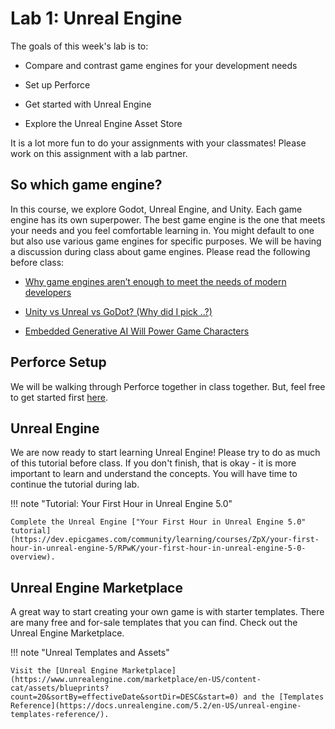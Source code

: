 # Lab 1: Unreal Engine

The goals of this week's lab is to:

* Compare and contrast game engines for your development needs

* Set up Perforce 

* Get started with Unreal Engine

* Explore the Unreal Engine Asset Store

It is a lot more fun to do your assignments with your classmates! Please work on this assignment with a lab partner. 
## So which game engine?

In this course, we explore Godot, Unreal Engine, and Unity. Each game engine has its own superpower. The best game engine is the one that meets your needs and you feel comfortable learning in. You might default to one but also use various game engines for specific purposes. We will be having a discussion during class about game engines. Please read the following before class:

* [Why game engines aren’t enough to meet the needs of modern developers](https://techcrunch.com/sponsor/unity/why-game-engines-arent-enough-to-meet-the-needs-of-modern-developers/)

* [Unity vs Unreal vs GoDot? (Why did I pick ..?)](https://www.youtube.com/watch?v=zI0NAiYfaH0&list=LL&index=22&ab_channel=JasonWeimann)

* [Embedded Generative AI Will Power Game Characters](https://spectrum.ieee.org/generative-game-ai#toggle-gdpr)

## Perforce Setup

We will be walking through Perforce together in class together. But, feel free to get started first [here](https://docs.google.com/document/d/1XGa5oCsxEOub3HmCulPOLt7udbcNJm_WvMSjznOUZvc/edit).

## Unreal Engine

We are now ready to start learning Unreal Engine! Please try to do as much of this tutorial before class. If you don't finish, that is okay - it is more important to learn and understand the concepts. You will have time to continue the tutorial during lab.

!!! note "Tutorial: Your First Hour in Unreal Engine 5.0"

    Complete the Unreal Engine ["Your First Hour in Unreal Engine 5.0" tutorial](https://dev.epicgames.com/community/learning/courses/ZpX/your-first-hour-in-unreal-engine-5/RPwK/your-first-hour-in-unreal-engine-5-0-overview).

## Unreal Engine Marketplace

A great way to start creating your own game is with starter templates. There are many free and for-sale templates that you can find. Check out the Unreal Engine Marketplace.

!!! note "Unreal Templates and Assets"

    Visit the [Unreal Engine Marketplace](https://www.unrealengine.com/marketplace/en-US/content-cat/assets/blueprints?count=20&sortBy=effectiveDate&sortDir=DESC&start=0) and the [Templates Reference](https://docs.unrealengine.com/5.2/en-US/unreal-engine-templates-reference/).